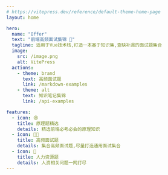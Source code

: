 ```yaml
---
# https://vitepress.dev/reference/default-theme-home-page
layout: home

hero:
  name: "Offer"
  text: "前端高频面试集锦 👻"
  tagline: 适用于Vue技术栈,打造一本基于知识集,查缺补漏的面试题集合
  image:
    src: /image.png
    alt: VitePress
  actions:
    - theme: brand
      text: 高频面试题
      link: /markdown-examples
    - theme: alt
      text: 知识笔记集锦
      link: /api-examples

features:
  - icon: 😍
    title: 原理题精选
    details: 精选前端必考必会的原理知识
  - icon: 👏🏻
    title: 高频面试题
    details: 集合高频面试题,尽量打造通用面试集合
  - icon: 🤡
    title: 人力资源题
    details: 人资相关问题一网打尽
---
```

